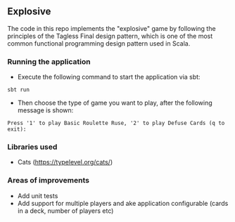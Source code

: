 ## Explosive
The code in this repo implements the "explosive" game by following the principles of the Tagless Final design pattern, which is one of the most common functional programming design pattern used in Scala. 
      
### Running the application
* Execute the following command to start the application via sbt:
```
sbt run
```

* Then choose the type of game you want to play, after the following message is shown:
```
Press '1' to play Basic Roulette Ruse, '2' to play Defuse Cards (q to exit):
```
### Libraries used
- Cats (https://typelevel.org/cats/)

### Areas of improvements
- Add unit tests
- Add support for multiple players and ake application configurable (cards in a deck, number of players etc)
